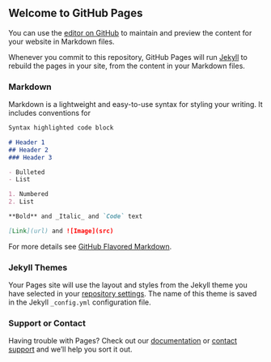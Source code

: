 <script src="//ajax.googleapis.com/ajax/libs/jquery/1.12.4/jquery.min.js"></script>
<script>window.jQuery || document.write("<script src='jquery.min.js'>\x3C/script>")</script>
  
<script src="http://cloud.github.com/downloads/malup/cycle/jquery.cycle.all.latest.js"></script>
<script>window.jQuery || document.write("<script src='jquery.cycle.all.latest.js'>\x3C/script>")</script>
## Welcome to GitHub Pages

You can use the [editor on GitHub](https://github.com/yourlilpal/webserverlab7/edit/gh-pages/index.md) to maintain and preview the content for your website in Markdown files.

Whenever you commit to this repository, GitHub Pages will run [Jekyll](https://jekyllrb.com/) to rebuild the pages in your site, from the content in your Markdown files.

### Markdown

Markdown is a lightweight and easy-to-use syntax for styling your writing. It includes conventions for

```markdown
Syntax highlighted code block

# Header 1
## Header 2
### Header 3

- Bulleted
- List

1. Numbered
2. List

**Bold** and _Italic_ and `Code` text

[Link](url) and ![Image](src)
```

For more details see [GitHub Flavored Markdown](https://guides.github.com/features/mastering-markdown/).

### Jekyll Themes

Your Pages site will use the layout and styles from the Jekyll theme you have selected in your [repository settings](https://github.com/yourlilpal/webserverlab7/settings/pages). The name of this theme is saved in the Jekyll `_config.yml` configuration file.

### Support or Contact

Having trouble with Pages? Check out our [documentation](https://docs.github.com/categories/github-pages-basics/) or [contact support](https://support.github.com/contact) and we’ll help you sort it out.
